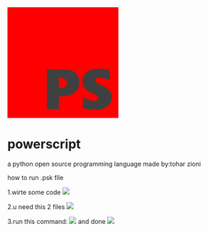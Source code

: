 <img src="ps.png"/>

# powerscript

a python open source programming language made by:tohar zioni

how to run .psk file

1.wirte some code
<img src="1.png"/>


2.u need this 2 files
<img src="2.png"/>

3.run this command:
<img src="3.png"/>
and done
<img src="4.png"/>
